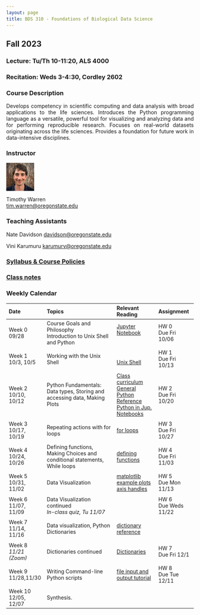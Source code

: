 ```yaml
---
layout: page
title: BDS 310 - Foundations of Biological Data Science
---
```


## Fall 2023
### Lecture: Tu/Th 10-11:20, ALS 4000
### Recitation: Weds 3-4:30, Cordley 2602


### Course Description
 <!---
  will replace this image
 <img src="./assets/images/covidtrace_color_rev-01.png" width="390" height="270" align='right'/> 
-->
 <div style="text-align: justify"> 
 Develops competency in scientific computing and data analysis with broad applications to the life sciences. Introduces the Python programming language as a versatile, powerful tool for visualizing and analyzing data and for performing reproducible research. Focuses on real-world datasets originating across the life sciences. Provides a foundation for future work in data-intensive disciplines.

</div>   

### Instructor
<img src="./assets/images/twheadshot_square_cc.jpg" width="75" height="75" align='center'/>      

Timothy Warren  
tim.warren@oregonstate.edu         

### Teaching Assistants

Nate Davidson
davidson@oregonstate.edu

Vini Karumuru
karumurv@oregonstate.edu


### [Syllabus & Course Policies](./syllabus.md) 
### [Class notes](./lecture_notes/class_notes.pdf)


### Weekly Calendar  

|Date                                  | Topics                             |  Relevant Reading                     | Assignment                                 |
|:-----------------------------        |:--------------------------------- |:------------------------------------  |:----------------------                      |
| Week 0 <br />09/28&nbsp; &nbsp; &nbsp;&nbsp;&nbsp;| Course Goals and Philosophy <br />Introduction to Unix Shell and Python &nbsp; &nbsp; &nbsp;| [Jupyter Notebook](https://www.e-education.psu.edu/geog489/node/2204)&nbsp; &nbsp; &nbsp;&nbsp; &nbsp;&nbsp; &nbsp;  &nbsp; &nbsp;  | HW 0 <br/> Due Fri 10/06 &nbsp; &nbsp; |
|        |                |         |            |
| Week 1 <br /> 10/3, 10/5    | Working with the Unix Shell  | <br>[Unix Shell](https://swcarpentry.github.io/shell-novice/)<br>  | HW 1 <br/> Due Fri 10/13  |
|     |    |     |      |
| Week 2 <br /> 10/10, 10/12    | Python Fundamentals: Data types, Storing and accessing data, Making Plots  | [Class curriculum](https://swcarpentry.github.io/python-novice-inflammation/)  <br>  [General Python Reference](https://docs.python.org/3/reference/index.html)<br> [Python in Jup. Notebooks](http://mbakker7.github.io/exploratory_computing_with_python/)                                       | HW 2 <br/> Due Fri 10/20|
|     |    |     |      |
| Week 3 <br /> 10/17, 10/19    |Repeating actions with for loops | [for loops](https://swcarpentry.github.io/python-novice-inflammation/05-loop/index.html)     | HW 3 <br/> Due Fri 10/27|
|     |    |     | |
| Week 4 <br /> 10/24, 10/26    | Defining functions, Making Choices and conditional statements, While loops  |[defining functions](https://swcarpentry.github.io/python-novice-inflammation/08-func/index.html)   | HW 4 <br/> Due Fri 11/03 |
|     |    |     |      |
|  Week 5 <br /> 10/31, 11/02   | Data Visualization|[matplotlib example plots](https://matplotlib.org/stable/gallery/index.html)<br> [axis handles](https://matplotlib.org/stable/api/axes_api.html)|   HW 5 <br/> Due Mon 11/13 |
|     |    |     |      |
| Week 6 <br />  11/07, 11/09    | Data Visualization continued <br> *In-class quiz, Tu 11/07*|    | HW 6 <br/> Due Weds 11/22 |
|     |    |     |      |
| Week 7 <br /> 11/14, 11/16    | Data visualization, Python Dictionaries |  [dictionary reference](https://www.greenteapress.com/thinkpython2/html/thinkpython2012.html)            | |
|     |    |     |      |
| Week 8 <br /> *11/21 (Zoom)*  |Dictionaries continued | [Dictionaries](https://www.greenteapress.com/thinkpython2/html/thinkpython2012.html)                                               | HW 7<br/> Due Fri 12/1  |
|     |    |     |      |
| Week 9 <br /> 11/28,11/30   |Writing Command-line Python scripts| [file input and output tutorial](https://datacarpentry.org/python-socialsci/05-processing-data-from-file/index.html) | HW 8 <br/> Due Tue 12/11|                              
|     |    |     |      |
| Week 10 <br /> 12/05, 12/07   | Synthesis.<br> |                         | |


